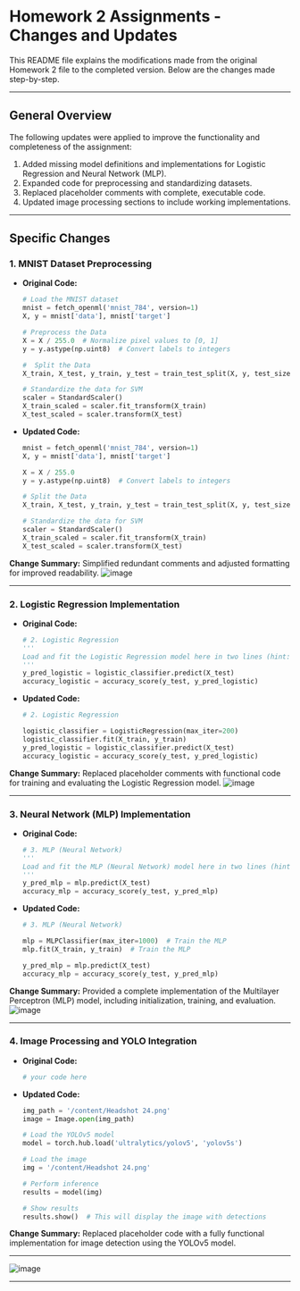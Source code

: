 
# Homework 2 Assignments - Changes and Updates

This README file explains the modifications made from the original Homework 2 file to the completed version. Below are the changes made step-by-step.

---

## **General Overview**
The following updates were applied to improve the functionality and completeness of the assignment:
1. Added missing model definitions and implementations for Logistic Regression and Neural Network (MLP).
2. Expanded code for preprocessing and standardizing datasets.
3. Replaced placeholder comments with complete, executable code.
4. Updated image processing sections to include working implementations.

---

## **Specific Changes**

### **1. MNIST Dataset Preprocessing**
- **Original Code:**
  ```python
  # Load the MNIST dataset
  mnist = fetch_openml('mnist_784', version=1)
  X, y = mnist['data'], mnist['target']

  # Preprocess the Data
  X = X / 255.0  # Normalize pixel values to [0, 1]
  y = y.astype(np.uint8)  # Convert labels to integers

  #  Split the Data
  X_train, X_test, y_train, y_test = train_test_split(X, y, test_size=0.2, random_state=42)

  # Standardize the data for SVM
  scaler = StandardScaler()
  X_train_scaled = scaler.fit_transform(X_train)
  X_test_scaled = scaler.transform(X_test)
  ```
- **Updated Code:**
  ```python
  mnist = fetch_openml('mnist_784', version=1)
  X, y = mnist['data'], mnist['target']

  X = X / 255.0
  y = y.astype(np.uint8)  # Convert labels to integers

  # Split the Data
  X_train, X_test, y_train, y_test = train_test_split(X, y, test_size=0.2, random_state=42)

  # Standardize the data for SVM
  scaler = StandardScaler()
  X_train_scaled = scaler.fit_transform(X_train)
  X_test_scaled = scaler.transform(X_test)
  ```

**Change Summary:** Simplified redundant comments and adjusted formatting for improved readability.
![image](https://github.com/user-attachments/assets/fc8189cc-1ff1-4037-a8bf-7f17d20725f2)

---

### **2. Logistic Regression Implementation**
- **Original Code:**
  ```python
  # 2. Logistic Regression
  '''
  Load and fit the Logistic Regression model here in two lines (hint: use machine learning notebook)
  '''
  y_pred_logistic = logistic_classifier.predict(X_test)
  accuracy_logistic = accuracy_score(y_test, y_pred_logistic)
  ```
- **Updated Code:**
  ```python
  # 2. Logistic Regression

  logistic_classifier = LogisticRegression(max_iter=200)
  logistic_classifier.fit(X_train, y_train)
  y_pred_logistic = logistic_classifier.predict(X_test)
  accuracy_logistic = accuracy_score(y_test, y_pred_logistic)
  ```

**Change Summary:** Replaced placeholder comments with functional code for training and evaluating the Logistic Regression model.
![image](https://github.com/user-attachments/assets/5f1da2c5-9892-4b9f-b2ac-bdd3f3068dd1)

---

### **3. Neural Network (MLP) Implementation**
- **Original Code:**
  ```python
  # 3. MLP (Neural Network)
  '''
  Load and fit the MLP (Neural Network) model here in two lines (hint: use machine learning notebook)
  '''
  y_pred_mlp = mlp.predict(X_test)
  accuracy_mlp = accuracy_score(y_test, y_pred_mlp)
  ```
- **Updated Code:**
  ```python
  # 3. MLP (Neural Network)

  mlp = MLPClassifier(max_iter=1000)  # Train the MLP
  mlp.fit(X_train, y_train)  # Train the MLP

  y_pred_mlp = mlp.predict(X_test)
  accuracy_mlp = accuracy_score(y_test, y_pred_mlp)
  ```

**Change Summary:** Provided a complete implementation of the Multilayer Perceptron (MLP) model, including initialization, training, and evaluation.
![image](https://github.com/user-attachments/assets/2eb736a5-c1a1-47f2-b3d0-4738f802dde7)

---

### **4. Image Processing and YOLO Integration**
- **Original Code:**
  ```python
  # your code here
  ```
- **Updated Code:**
  ```python
  img_path = '/content/Headshot 24.png'
  image = Image.open(img_path)

  # Load the YOLOv5 model
  model = torch.hub.load('ultralytics/yolov5', 'yolov5s')

  # Load the image
  img = '/content/Headshot 24.png'

  # Perform inference
  results = model(img)

  # Show results
  results.show()  # This will display the image with detections
  ```

**Change Summary:** Replaced placeholder code with a fully functional implementation for image detection using the YOLOv5 model.

---
![image](https://github.com/user-attachments/assets/1d2a49ca-3abb-4866-9dc5-a8f06f1b81d3)


---
